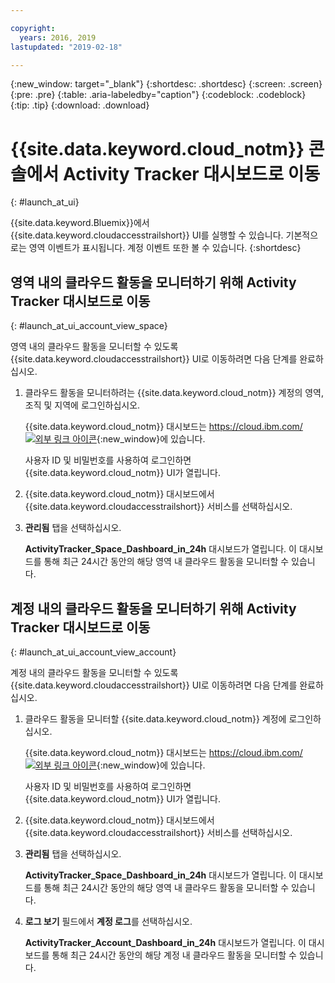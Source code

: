 ```yaml
---

copyright:
  years: 2016, 2019
lastupdated: "2019-02-18"

---
```


{:new_window: target="_blank"}
{:shortdesc: .shortdesc}
{:screen: .screen}
{:pre: .pre}
{:table: .aria-labeledby="caption"}
{:codeblock: .codeblock}
{:tip: .tip}
{:download: .download}



# {{site.data.keyword.cloud_notm}} 콘솔에서 Activity Tracker 대시보드로 이동
{: #launch_at_ui}

{{site.data.keyword.Bluemix}}에서 {{site.data.keyword.cloudaccesstrailshort}} UI를 실행할 수 있습니다. 기본적으로는 영역 이벤트가 표시됩니다. 계정 이벤트 또한 볼 수 있습니다.
{:shortdesc}
   

## 영역 내의 클라우드 활동을 모니터하기 위해 Activity Tracker 대시보드로 이동
{: #launch_at_ui_account_view_space}

영역 내의 클라우드 활동을 모니터할 수 있도록 {{site.data.keyword.cloudaccesstrailshort}} UI로 이동하려면 다음 단계를 완료하십시오.

1. 클라우드 활동을 모니터하려는 {{site.data.keyword.cloud_notm}} 계정의 영역, 조직 및 지역에 로그인하십시오.

    {{site.data.keyword.cloud_notm}} 대시보드는 [https://cloud.ibm.com/ ![외부 링크 아이콘](../../../icons/launch-glyph.svg "외부 링크 아이콘")](https://cloud.ibm.com/){:new_window}에 있습니다.
    
	사용자 ID 및 비밀번호를 사용하여 로그인하면 {{site.data.keyword.cloud_notm}} UI가 열립니다.

2. {{site.data.keyword.cloud_notm}} 대시보드에서 {{site.data.keyword.cloudaccesstrailshort}} 서비스를 선택하십시오. 
    
3. **관리됨** 탭을 선택하십시오.

    **ActivityTracker_Space_Dashboard_in_24h** 대시보드가 열립니다. 이 대시보드를 통해 최근 24시간 동안의 해당 영역 내 클라우드 활동을 모니터할 수 있습니다. 


## 계정 내의 클라우드 활동을 모니터하기 위해 Activity Tracker 대시보드로 이동
{: #launch_at_ui_account_view_account}

계정 내의 클라우드 활동을 모니터할 수 있도록 {{site.data.keyword.cloudaccesstrailshort}} UI로 이동하려면 다음 단계를 완료하십시오.

1. 클라우드 활동을 모니터할 {{site.data.keyword.cloud_notm}} 계정에 로그인하십시오.

    {{site.data.keyword.cloud_notm}} 대시보드는 [https://cloud.ibm.com/ ![외부 링크 아이콘](../../../icons/launch-glyph.svg "외부 링크 아이콘")](https://cloud.ibm.com/){:new_window}에 있습니다.
    
	사용자 ID 및 비밀번호를 사용하여 로그인하면 {{site.data.keyword.cloud_notm}} UI가 열립니다.

2. {{site.data.keyword.cloud_notm}} 대시보드에서 {{site.data.keyword.cloudaccesstrailshort}} 서비스를 선택하십시오. 
    
3. **관리됨** 탭을 선택하십시오.

    **ActivityTracker_Space_Dashboard_in_24h** 대시보드가 열립니다. 이 대시보드를 통해 최근 24시간 동안의 해당 영역 내 클라우드 활동을 모니터할 수 있습니다. 

4. **로그 보기** 필드에서 **계정 로그**를 선택하십시오.

    **ActivityTracker_Account_Dashboard_in_24h** 대시보드가 열립니다. 이 대시보드를 통해 최근 24시간 동안의 해당 계정 내 클라우드 활동을 모니터할 수 있습니다.
